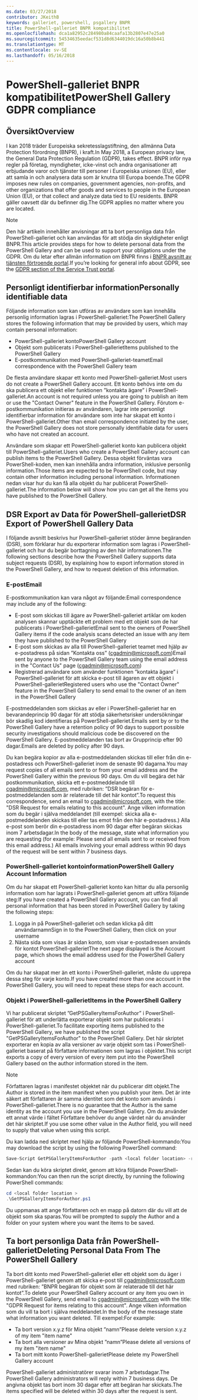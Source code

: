 ```yaml
---
ms.date: 03/27/2018
contributor: JKeithB
keywords: galleriet, powershell, psgallery BNPR
title: PowerShell-galleriet BNPR kompatibilitet
ms.openlocfilehash: dca1a82952c284980a84caafa13b2807e47e25a0
ms.sourcegitcommit: 54534635eedacf531d8d6344019dc16a50b8b441
ms.translationtype: MT
ms.contentlocale: sv-SE
ms.lasthandoff: 05/16/2018
---
```

# <a name="powershell-gallery-gdpr-compliance"></a><span data-ttu-id="8d0ab-103">PowerShell-galleriet BNPR kompatibilitet</span><span class="sxs-lookup"><span data-stu-id="8d0ab-103">PowerShell Gallery GDPR compliance</span></span>

## <a name="overview"></a><span data-ttu-id="8d0ab-104">Översikt</span><span class="sxs-lookup"><span data-stu-id="8d0ab-104">Overview</span></span>

<span data-ttu-id="8d0ab-105">I kan 2018 träder Europeiska sekretesslagstiftning, den allmänna Data Protection förordning (BNPR), i kraft.</span><span class="sxs-lookup"><span data-stu-id="8d0ab-105">In May 2018, a European privacy law, the General Data Protection Regulation (GDPR), takes effect.</span></span>
<span data-ttu-id="8d0ab-106">BNPR inför nya regler på företag, myndigheter, icke-vinst och andra organisationer att erbjudande varor och tjänster till personer i Europeiska unionen (EU), eller att samla in och analysera data som är knutna till Europa boende.</span><span class="sxs-lookup"><span data-stu-id="8d0ab-106">The GDPR imposes new rules on companies, government agencies, non-profits, and other organizations that offer goods and services to people in the European Union (EU), or that collect and analyze data tied to EU residents.</span></span>
<span data-ttu-id="8d0ab-107">BNPR gäller oavsett där du befinner dig.</span><span class="sxs-lookup"><span data-stu-id="8d0ab-107">The GDPR applies no matter where you are located.</span></span>

> [!NOTE]
> <span data-ttu-id="8d0ab-108">Den här artikeln innehåller anvisningar att ta bort personliga data från PowerShell-galleriet och kan användas för att stödja din skyldigheter enligt BNPR.</span><span class="sxs-lookup"><span data-stu-id="8d0ab-108">This article provides steps for how to delete personal data from the PowerShell Gallery and can be used to support your obligations under the GDPR.</span></span> <span data-ttu-id="8d0ab-109">Om du letar efter allmän information om BNPR finns i [BNPR avsnitt av tjänsten förtroende portal](https://servicetrust.microsoft.com/ViewPage/GDPRGetStarted).</span><span class="sxs-lookup"><span data-stu-id="8d0ab-109">If you’re looking for general info about GDPR, see the [GDPR section of the Service Trust portal](https://servicetrust.microsoft.com/ViewPage/GDPRGetStarted).</span></span>

## <a name="personally-identifiable-data"></a><span data-ttu-id="8d0ab-110">Personligt identifierbar information</span><span class="sxs-lookup"><span data-stu-id="8d0ab-110">Personally identifiable data</span></span>

<span data-ttu-id="8d0ab-111">Följande information som kan utföras av användare som kan innehålla personlig information lagras i PowerShell-galleriet:</span><span class="sxs-lookup"><span data-stu-id="8d0ab-111">The PowerShell Gallery stores the following information that may be provided by users, which may contain personal information:</span></span>

* <span data-ttu-id="8d0ab-112">PowerShell-galleriet konto</span><span class="sxs-lookup"><span data-stu-id="8d0ab-112">PowerShell Gallery account</span></span>
* <span data-ttu-id="8d0ab-113">Objekt som publicerats i PowerShell-galleriet</span><span class="sxs-lookup"><span data-stu-id="8d0ab-113">Items published to the PowerShell Gallery</span></span>
* <span data-ttu-id="8d0ab-114">E-postkommunikation med PowerShell-galleriet-teamet</span><span class="sxs-lookup"><span data-stu-id="8d0ab-114">Email correspondence with the PowerShell Gallery team</span></span>

<span data-ttu-id="8d0ab-115">De flesta användare skapar ett konto med PowerShell-galleriet.</span><span class="sxs-lookup"><span data-stu-id="8d0ab-115">Most users do not create a PowerShell Gallery account.</span></span>
<span data-ttu-id="8d0ab-116">Ett konto behövs inte om du ska publicera ett objekt eller funktionen ”kontakta ägare” i PowerShell-galleriet.</span><span class="sxs-lookup"><span data-stu-id="8d0ab-116">An account is not required unless you are going to publish an item or use the "Contact Owner" feature in the PowerShell Gallery.</span></span>
<span data-ttu-id="8d0ab-117">Förutom e-postkommunikation initieras av användaren, lagrar inte personligt identifierbar information för användare som inte har skapat ett konto i PowerShell-galleriet.</span><span class="sxs-lookup"><span data-stu-id="8d0ab-117">Other than email correspondence initiated by the user, the PowerShell Gallery does not store personally identifiable data for users who have not created an account.</span></span>

<span data-ttu-id="8d0ab-118">Användare som skapar ett PowerShell-galleriet konto kan publicera objekt till PowerShell-galleriet.</span><span class="sxs-lookup"><span data-stu-id="8d0ab-118">Users who create a PowerShell Gallery account can publish items to the PowerShell Gallery.</span></span>
<span data-ttu-id="8d0ab-119">Dessa objekt förväntas vara PowerShell-koden, men kan innehålla andra information, inklusive personlig information.</span><span class="sxs-lookup"><span data-stu-id="8d0ab-119">Those items are expected to be PowerShell code, but may contain other information including personal information.</span></span>
<span data-ttu-id="8d0ab-120">Informationen nedan visar hur du kan få alla objekt du har publicerat PowerShell-galleriet.</span><span class="sxs-lookup"><span data-stu-id="8d0ab-120">The information below will show how you can get all the items you have published to the PowerShell Gallery.</span></span>

## <a name="dsr-export-of-powershell-gallery-data"></a><span data-ttu-id="8d0ab-121">DSR Export av Data för PowerShell-galleriet</span><span class="sxs-lookup"><span data-stu-id="8d0ab-121">DSR Export of PowerShell Gallery Data</span></span>

<span data-ttu-id="8d0ab-122">I följande avsnitt beskrivs hur PowerShell-galleriet stöder ämne begäranden (DSR), som förklarar hur du exporterar information som lagras i PowerShell-galleriet och hur du begär borttagning av den här informationen.</span><span class="sxs-lookup"><span data-stu-id="8d0ab-122">The following sections describe how the PowerShell Gallery supports data subject requests (DSR), by explaining how to export information stored in the PowerShell Gallery, and how to request deletion of this information.</span></span>

### <a name="email"></a><span data-ttu-id="8d0ab-123">E-post</span><span class="sxs-lookup"><span data-stu-id="8d0ab-123">Email</span></span>

<span data-ttu-id="8d0ab-124">E-postkommunikation kan vara något av följande:</span><span class="sxs-lookup"><span data-stu-id="8d0ab-124">Email correspondence may include any of the following:</span></span>

* <span data-ttu-id="8d0ab-125">E-post som skickas till ägare av PowerShell-galleriet artiklar om koden analysen skannar upptäckte ett problem med ett objekt som de har publicerats i PowerShell-galleriet</span><span class="sxs-lookup"><span data-stu-id="8d0ab-125">Email sent to the owners of PowerShell Gallery items if the code analysis scans detected an issue with any item they have published to the PowerShell Gallery</span></span>
* <span data-ttu-id="8d0ab-126">E-post som skickas av alla till PowerShell-galleriet teamet med hjälp av e-postadress på sidan ”Kontakta oss” (cgadmin@microsoft.com)</span><span class="sxs-lookup"><span data-stu-id="8d0ab-126">Email sent by anyone to the PowerShell Gallery team using the email address in the "Contact Us" page (cgadmin@microsoft.com)</span></span>
* <span data-ttu-id="8d0ab-127">Registrerad användare som använder funktionen ”kontakta ägare” i PowerShell-galleriet för att skicka e-post till ägaren av ett objekt i PowerShell-galleriet</span><span class="sxs-lookup"><span data-stu-id="8d0ab-127">Registered users who use the "Contact Owner" feature in the PowerShell Gallery to send email to the owner of an item in the PowerShell Gallery</span></span>

<span data-ttu-id="8d0ab-128">E-postmeddelanden som skickas av eller i PowerShell-galleriet har en bevarandeprincip 90 dagar för att stödja säkerhetsrisker undersökningar bör skadlig kod identifieras på PowerShell-galleriet.</span><span class="sxs-lookup"><span data-stu-id="8d0ab-128">Emails sent by or to the PowerShell Gallery have a retention policy of 90 days to support possible security investigations should malicious code be discovered on the PowerShell Gallery.</span></span>
<span data-ttu-id="8d0ab-129">E-postmeddelanden tas bort av Grupprincip efter 90 dagar.</span><span class="sxs-lookup"><span data-stu-id="8d0ab-129">Emails are deleted by policy after 90 days.</span></span>

<span data-ttu-id="8d0ab-130">Du kan begära kopior av alla e-postmeddelanden skickas till eller från din e-postadress och PowerShell-galleriet inom de senaste 90 dagarna.</span><span class="sxs-lookup"><span data-stu-id="8d0ab-130">You may request copies of all emails sent to or from your email address and the PowerShell Gallery within the previous 90 days.</span></span>
<span data-ttu-id="8d0ab-131">Om du vill begära det här postkommunikation, skicka ett e-postmeddelande till cgadmin@microsoft.com, med rubriken: ”DSR begäran för e-postmeddelanden som är relaterade till det här kontot”.</span><span class="sxs-lookup"><span data-stu-id="8d0ab-131">To request this correspondence, send an email to cgadmin@microsoft.com, with the title: "DSR Request for emails relating to this account".</span></span>
<span data-ttu-id="8d0ab-132">Ange vilken information som du begär i själva meddelandet (till exempel: skicka alla e-postmeddelanden skickas till eller tas emot från den här e-postadress.) Alla e-post som berör din e-postadress inom 90 dagar efter begäran skickas inom 7 arbetsdagar.</span><span class="sxs-lookup"><span data-stu-id="8d0ab-132">In the body of the message, state what information you are requesting (for example: Please send all emails sent to or received from this email address.) All emails involving your email address within 90 days of the request will be sent within 7 business days.</span></span>

### <a name="powershell-gallery-account-information"></a><span data-ttu-id="8d0ab-133">PowerShell-galleriet kontoinformation</span><span class="sxs-lookup"><span data-stu-id="8d0ab-133">PowerShell Gallery Account Information</span></span>

<span data-ttu-id="8d0ab-134">Om du har skapat ett PowerShell-galleriet konto kan hittar du alla personlig information som har lagrats i PowerShell-galleriet genom att utföra följande steg:</span><span class="sxs-lookup"><span data-stu-id="8d0ab-134">If you have created a PowerShell Gallery account, you can find all personal information that has been stored in PowerShell Gallery by taking the following steps:</span></span>

1. <span data-ttu-id="8d0ab-135">Logga in på PowerShell-galleriet och sedan klicka på ditt användarnamn</span><span class="sxs-lookup"><span data-stu-id="8d0ab-135">Sign in to the PowerShell Gallery, then click on your username</span></span>
2. <span data-ttu-id="8d0ab-136">Nästa sida som visas är sidan konto, som visar e-postadressen används för kontot PowerShell-galleriet</span><span class="sxs-lookup"><span data-stu-id="8d0ab-136">The next page displayed is the Account page, which shows the email address used for the PowerShell Gallery account</span></span>

<span data-ttu-id="8d0ab-137">Om du har skapat mer än ett konto i PowerShell-galleriet, måste du upprepa dessa steg för varje konto.</span><span class="sxs-lookup"><span data-stu-id="8d0ab-137">If you have created more than one account in the PowerShell Gallery, you will need to repeat these steps for each account.</span></span>

### <a name="items-in-the-powershell-gallery"></a><span data-ttu-id="8d0ab-138">Objekt i PowerShell-galleriet</span><span class="sxs-lookup"><span data-stu-id="8d0ab-138">Items in the PowerShell Gallery</span></span>

<span data-ttu-id="8d0ab-139">Vi har publicerat skriptet ”GetPSGalleryItemsForAuthor” i PowerShell-galleriet för att underlätta exporterar objekt som har publicerats i PowerShell-galleriet.</span><span class="sxs-lookup"><span data-stu-id="8d0ab-139">To facilitate exporting items published to the PowerShell Gallery, we have published the script "GetPSGalleryItemsForAuthor" to the PowerShell Gallery.</span></span>
<span data-ttu-id="8d0ab-140">Det här skriptet exporterar en kopia av alla versioner av varje objekt som tas i PowerShell-galleriet baserat på författare informationen som lagras i objektet.</span><span class="sxs-lookup"><span data-stu-id="8d0ab-140">This script exports a copy of every version of every item put into the PowerShell Gallery based on the author information stored in the item.</span></span>

> [!NOTE]
> <span data-ttu-id="8d0ab-141">Författaren lagras i manifestet objektet när du publicerar ditt objekt.</span><span class="sxs-lookup"><span data-stu-id="8d0ab-141">The Author is stored in the item manifest when you publish your item.</span></span>
> <span data-ttu-id="8d0ab-142">Det är inte säkert att författaren är samma identitet som det konto som används i PowerShell-galleriet.</span><span class="sxs-lookup"><span data-stu-id="8d0ab-142">There is no guarantee that the Author is the same identity as the account you use in the PowerShell Gallery.</span></span>
> <span data-ttu-id="8d0ab-143">Om du använder ett annat värde i fältet Författare behöver du ange värdet när du använder det här skriptet.</span><span class="sxs-lookup"><span data-stu-id="8d0ab-143">If you use some other value in the Author field, you will need to supply that value when using this script.</span></span>

<span data-ttu-id="8d0ab-144">Du kan ladda ned skriptet med hjälp av följande PowerShell-kommando:</span><span class="sxs-lookup"><span data-stu-id="8d0ab-144">You may download the script by using the following PowerShell command:</span></span>

```powershell
Save-Script GetPSGalleryItemsForAuthor -path <local folder location> -repository psgallery
```

<span data-ttu-id="8d0ab-145">Sedan kan du köra skriptet direkt, genom att köra följande PowerShell-kommandon:</span><span class="sxs-lookup"><span data-stu-id="8d0ab-145">You can then run the script directly, by running the following PowerShell commands:</span></span>

```powershell
cd <local folder location >
.\GetPSGalleryItemsForAuthor.ps1
```

<span data-ttu-id="8d0ab-146">Du uppmanas att ange författaren och en mapp på datorn där du vill att de objekt som ska sparas.</span><span class="sxs-lookup"><span data-stu-id="8d0ab-146">You will be prompted to supply the Author and a folder on your system where you want the items to be saved.</span></span>

## <a name="deleting-personal-data-from-the-powershell-gallery"></a><span data-ttu-id="8d0ab-147">Ta bort personliga Data från PowerShell-galleriet</span><span class="sxs-lookup"><span data-stu-id="8d0ab-147">Deleting Personal Data From The PowerShell Gallery</span></span>

<span data-ttu-id="8d0ab-148">Ta bort ditt konto med PowerShell-galleriet eller ett objekt som du äger i PowerShell-galleriet genom att skicka e-post till cgadmin@microsoft.com med rubriken: ”BNPR begäran för objekt som är relaterade till det här kontot”.</span><span class="sxs-lookup"><span data-stu-id="8d0ab-148">To delete your PowerShell Gallery account or any item you own in the PowerShell Gallery, send email to cgadmin@microsoft.com with the title: "GDPR Request for items relating to this account".</span></span>
<span data-ttu-id="8d0ab-149">Ange vilken information som du vill ta bort i själva meddelandet.</span><span class="sxs-lookup"><span data-stu-id="8d0ab-149">In the body of the message state what information you want deleted.</span></span> <span data-ttu-id="8d0ab-150">Till exempel:</span><span class="sxs-lookup"><span data-stu-id="8d0ab-150">For example:</span></span>

* <span data-ttu-id="8d0ab-151">Ta bort version x.y.z för Mina objekt ”namn”</span><span class="sxs-lookup"><span data-stu-id="8d0ab-151">Please delete version x.y.z of my item "item name"</span></span>
* <span data-ttu-id="8d0ab-152">Ta bort alla versioner av Mina objekt ”namn”</span><span class="sxs-lookup"><span data-stu-id="8d0ab-152">Please delete all versions of my item "item name"</span></span>
* <span data-ttu-id="8d0ab-153">Ta bort mitt konto PowerShell-galleriet</span><span class="sxs-lookup"><span data-stu-id="8d0ab-153">Please delete my PowerShell Gallery account</span></span>

<span data-ttu-id="8d0ab-154">PowerShell-galleriet administratörer svarar inom 7 arbetsdagar.</span><span class="sxs-lookup"><span data-stu-id="8d0ab-154">The PowerShell Gallery administrators will reply within 7 business days.</span></span>
<span data-ttu-id="8d0ab-155">De angivna objekt tas bort inom 30 dagar efter att begäran har skickats.</span><span class="sxs-lookup"><span data-stu-id="8d0ab-155">The items specified will be deleted within 30 days after the request is sent.</span></span>
